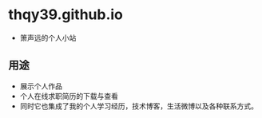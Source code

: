 # thqy39.github.io 
  * 箫声远的个人小站
## 用途
  * 展示个人作品
  * 个人在线求职简历的下载与查看
  * 同时它也集成了我的个人学习经历，技术博客，生活微博以及各种联系方式。
